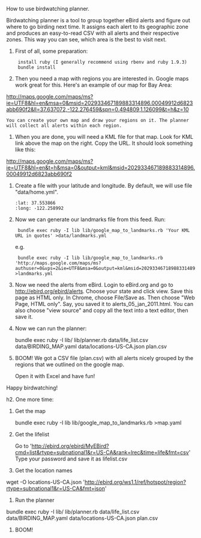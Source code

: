
How to use birdwatching planner.

Birdwatching planner is a tool to group together eBird alerts and
figure out where to go birding next time. It assigns each alert to its
geographic zone and produces an easy-to-read CSV with all alerts and
their respective zones. This way you can see, which area is the best
to visit next.

 1. First of all, some preparation:
 
         install ruby (I generally recommend using rbenv and ruby 1.9.3)
         bundle install
    
 1. Then you need a map with regions you are interested in. Google
    maps work great for this. Here's an example of our map for Bay Area:
 
http://maps.google.com/maps/ms?ie=UTF8&hl=en&msa=0&msid=202933467189883314896.00049912d6823abb690f2&ll=37.637072,-122.276459&spn=0.494809,1.126099&t=h&z=10

    You can create your own map and draw your regions on it. The planner will collect all alerts within each region.

 1. When you are done, you will need a KML file for that map. Look for
    KML link above the map on the right. Copy the URL. It should look
    something like this:
 
http://maps.google.com/maps/ms?ie=UTF8&hl=en&t=h&msa=0&output=kml&msid=202933467189883314896.00049912d6823abb690f2

 1. Create a file with your latitude and longitude. By default, we will use file "data/home.yml". 
 
        :lat: 37.553866
        :long: -122.258992
 
 1. Now we can generate our landmarks file from this feed. Run:
 
         bundle exec ruby -I lib lib/google_map_to_landmarks.rb 'Your KML URL in quotes' >data/landmarks.yml
         
    e.g.
    
         bundle exec ruby -I lib lib/google_map_to_landmarks.rb 'http://maps.google.com/maps/ms?authuser=0&vps=2&ie=UTF8&msa=0&output=kml&msid=202933467189883314896.00049a04d9feb0cc487f6' >landmarks.yml
     
 1. Now we need the alerts from eBird. Login to eBird.org and go to
    http://ebird.org/ebird/alerts. Choose your state and click view.
    Save this page as HTML only. In Chrome, choose File/Save as. Then
    choose "Web Page, HTML only". Say, you saved it to
    alerts_05_jan_2011.html. You can also choose "view source" and
    copy all the text into a text editor, then save it.
    
 1. Now we can run the planner:
    
    bundle exec ruby -I lib/ lib/planner.rb data/life_list.csv data/BIRDING_MAP.yaml data/locations-US-CA.json plan.csv

 1. BOOM! We got a CSV file (plan.csv) with all alerts nicely grouped
    by the regions that we outlined on the google map. 
    
    Open it with Excel and have fun!
 
Happy birdwatching!



h2. One more time:

 1. Get the map

    bundle exec ruby -I lib lib/google_map_to_landmarks.rb  >map.yaml

 1. Get the lifelist

    Go to 'http://ebird.org/ebird/MyEBird?cmd=list&rtype=subnational1&r=US-CA&rank=lrec&time=life&fmt=csv'
    Type your password and save it as lifelist.csv

 1. Get the location names
 
   wget -O locations-US-CA.json 'http://ebird.org/ws1.1/ref/hotspot/region?rtype=subnational1&r=US-CA&fmt=json' 

 1. Run the planner

   bundle exec ruby -I lib/ lib/planner.rb data/life_list.csv data/BIRDING_MAP.yaml data/locations-US-CA.json plan.csv

 1. BOOM!
